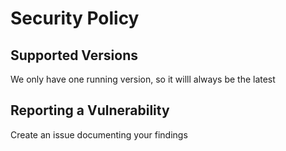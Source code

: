 # Security Policy

## Supported Versions

We only have one running version, so it willl always be the latest

## Reporting a Vulnerability

Create an issue documenting your findings
